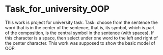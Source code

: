 # Task_for_university_OOP
This work is project for university task.
Task: choose from the sentence the word that is in the center of the sentence, that is, its symbol, 
which is part of the composition, is the central symbol in the sentence (with spaces). 
If this character is a space, then select under one word to the left and right of the center character. 
This work was supposed to show the basic model of OOP.
